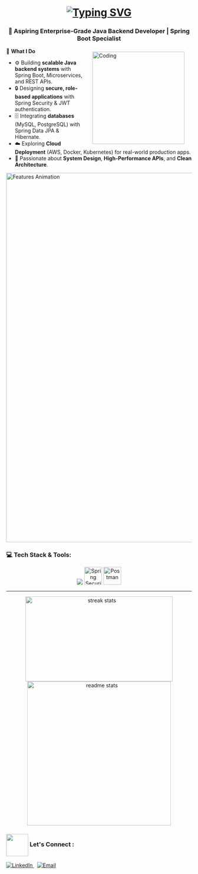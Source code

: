 <h1 align="center">
  <a href="https://git.io/typing-svg">
    <img src="https://readme-typing-svg.herokuapp.com?font=Fira+Code&weight=800&size=28&duration=1800&pause=800&color=00C4FF,FF00FF,00FF99&center=true&vCenter=true&width=600&lines=Hi+%F0%9F%91%8B%2C+I'm+Deepak;Java+Backend+Developer+%F0%9F%92%BB;Spring+Boot+%26+API+Specialist;Always+Learning+%F0%9F%93%9A+Always+Building" alt="Typing SVG" />
  </a>
</h1>


<h3 align="center">🏢 Aspiring Enterprise-Grade Java Backend Developer | Spring Boot Specialist</h3>


<img align="right" alt="Coding" width="250" 
     src="https://mir-s3-cdn-cf.behance.net/project_modules/hd/06f21a161921919.63cd7887d0a70.gif" 
     hspace="20" vspace="10">

💼 **What I Do**  
- ⚙️ Building **scalable Java backend systems** with Spring Boot, Microservices, and REST APIs.  
- 🔒 Designing **secure, role-based applications** with Spring Security & JWT authentication.  
- 🗄️ Integrating **databases** (MySQL, PostgreSQL) with Spring Data JPA & Hibernate.  
- ☁️ Exploring **Cloud Deployment** (AWS, Docker, Kubernetes) for real-world production apps.  
- 🧠 Passionate about **System Design**, **High-Performance APIs**, and **Clean Architecture**.  
 
<img src="https://user-images.githubusercontent.com/74038190/212284100-561aa473-3905-4a80-b561-0d28506553ee.gif" width="1000" alt="Features Animation"/>
<h3 align="left">💻 Tech Stack & Tools:</h3>

<div align="center">

<!-- From skillicons.dev -->
<img src="https://skillicons.dev/icons?i=java,spring,mysql,html,css,vscode,idea,git,github,docker" />

<!-- Custom hosted icons -->
<img src="https://cdn-icons-png.flaticon.com/512/5968/5968705.png" alt="Spring Security" width="48" height="48"/>
<img src="https://www.vectorlogo.zone/logos/getpostman/getpostman-icon.svg" alt="Postman" width="48" height="48"/>

</div>

---

<p align="center">
    <img width="400" height="230" src="https://github-readme-streak-stats-salesp07.vercel.app/?user=deepakdey412&count_private=true&theme=react&border_radius=10" alt="streak stats" />
    <img width="390" src="https://github-readme-stats-salesp07.vercel.app/api?username=deepakdey412&count_private=true&show_icons=true&theme=react&rank_icon=github&border_radius=10" alt="readme stats" />
</p>


<h3><img src="https://media.giphy.com/media/Al9XitEIwGgLU9yMfS/giphy.gif?cid=ecf05e47246z68gic13exguovr5xae6jhotnfa5nmu0evi54&ep=v1_stickers_search&rid=giphy.gif&ct=s" width="60" align="absmiddle"> Let's Connect : </h3>
<p>
  <a href="https://www.linkedin.com/in/deepakdey/" target="_blank" rel="noopener noreferrer">
    <img alt="LinkedIn" src="https://img.shields.io/badge/-LinkedIn-0A66C2?style=for-the-badge&logo=linkedin&logoColor=white" />
  </a>
  &nbsp;
  <a href="mailto:deepakdey412@gmail.com">
    <img alt="Email" src="https://img.shields.io/badge/-Email-D14836?style=for-the-badge&logo=gmail&logoColor=white" />
  </a>
</p>
